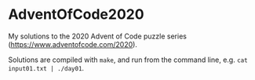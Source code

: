 # AdventOfCode2020
My solutions to the 2020 Advent of Code puzzle series (https://www.adventofcode.com/2020).

Solutions are compiled with `make`, and run from the command line, e.g. `cat input01.txt | ./day01`.
